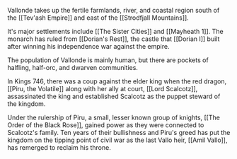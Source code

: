 Vallonde takes up the fertile farmlands, river, and coastal region south of the [[Tev'ash Empire]] and east of the [[Strodfjall Mountains]]. 

It's major settlements include [[The Sister Cities]] and [[Mayheath 1]]. The monarch has ruled from [[Dorian's Rest]], the castle that [[Dorian I]] built after winning his independence war against the empire. 

The population of Vallonde is mainly human, but there are pockets of halfling, half-orc, and dwarven communities. 

In Kings 746, there was a coup against the elder king when the red dragon, [[Piru, the Volatile]] along with her ally at court, [[Lord Scalcotz]], assassinated the king and established Scalcotz as the puppet steward of the kingdom. 

Under the rulership of Piru, a small, lesser known group of knights, [[The Order of the Black Rose]], gained power as they were connected to Scalcotz's family. Ten years of their bullishness and Piru's greed has put the kingdom on the tipping point of civil war as the last Vallo heir, [[Amil Vallo]], has remerged to reclaim his throne. 